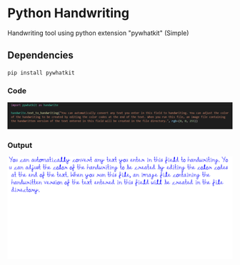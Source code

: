 # Python Handwriting
Handwriting tool using python extension "pywhatkit" (Simple)

## Dependencies

    pip install pywhatkit

### Code
![input](https://github.com/Sn0bzy/Python-Handwriting/blob/main/input.png?raw=true) 

### Output
![output](https://github.com/Sn0bzy/Python-Handwriting/blob/main/output.png?raw=true)
